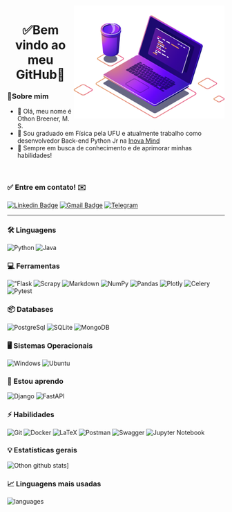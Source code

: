 <img align="right" src="https://raw.githubusercontent.com/OthonBreener/OthonBreener/main/computer-illustration.png" width="350" />
<h1 align="center">
	✅Bem vindo ao meu GitHub🚀
</h1>

### 👦Sobre mim
- 👋 Olá, meu nome é Othon Breener, M. S.
- 💼 Sou graduado em Física pela UFU e atualmente trabalho como desenvolvedor Back-end Python Jr na [Inova Mind](https://inovamind.com.br/)
- 💬 Sempre em busca de conhecimento e de aprimorar minhas habilidades!
<br>

 ### ✅ Entre em contato! ✉️
 [![Linkedin Badge](https://img.shields.io/badge/-LinkedIn-blue?&logo=Linkedin&logoColor=white&)](https://www.linkedin.com/in/othon-breener-b66a86140/)
 [![Gmail Badge](https://img.shields.io/badge/-Gmail-c14438?&logo=Gmail&logoColor=white)](mailto:m.othonbrener123@gmail.com)
 [![Telegram](https://img.shields.io/badge/-Telegram-informational?logo=telegram&logoColor=white)](https://t.me/othonbreener)
<hr>

### 🛠 Linguagens
![Python](https://img.shields.io/badge/-Python-3776AB?&logo=Python&logoColor=FFFFFF)
![Java](https://img.shields.io/badge/Java-ED8B00?&logo=java&logoColor=white)

### 💻 Ferramentas
!["Flask](https://img.shields.io/badge/flask%20-%23000.svg?&logo=flask&logoColor=white)
![Scrapy](https://img.shields.io/badge/-Scrapy-099E10?&logo=scrapy&logoColor=white)
![Markdown](https://img.shields.io/badge/markdown-%23000000.svg?&logo=markdown&logoColor=white)
![NumPy](https://img.shields.io/badge/numpy-%23013243.svg?&logo=numpy&logoColor=white)
![Pandas](https://img.shields.io/badge/pandas-%23150458.svg?&logo=pandas&logoColor=white)
![Plotly](https://img.shields.io/badge/Plotly-%233F4F75.svg?&logo=plotly&logoColor=white)
![Celery](https://img.shields.io/badge/celery-%2343853D.svg?&logo=celery&logoColor=white)
![Pytest](https://img.shields.io/badge/-Pytest-0000FF?&logo=scrapy&logoColor=wihte)

### 📦 Databases
![PostgreSql](https://img.shields.io/badge/-PostgreSql-336791?&logo=postgresql&logoColor=FFFFFF)
![SQLite](https://img.shields.io/badge/-SQLite-%2307405e.svg?&logo=sqlite&logoColor=FFFFFF)
![MongoDB](https://img.shields.io/badge/MongoDB-4EA94B?&logo=mongodb&logoColor=white)

### 🖥️ Sistemas Operacionais
![Windows](https://img.shields.io/badge/Windows-0078D6?&logo=windows&logoColor=white)
![Ubuntu](https://img.shields.io/badge/Ubuntu-E95420?&logo=ubuntu&logoColor=white)

### 🌱 Estou aprendo
![Django](https://img.shields.io/badge/-Django-092E20?&logo=Django&logoColor=FFFFFF)
![FastAPI](https://img.shields.io/badge/-FastAPI-3790AB?&logo=fastapi&logoColor=white)

### ⚡ Habilidades
![Git](https://img.shields.io/badge/git%20-%23F05033.svg?&logo=git&logoColor=white)
![Docker](https://img.shields.io/badge/docker%20-%230db7ed.svg?&logo=docker&logoColor=white)
![LaTeX](https://img.shields.io/badge/latex-%23008080.svg?&logo=latex&logoColor=white)
![Postman](https://img.shields.io/badge/Postman-FF6C37?&logo=postman&logoColor=white)
![Swagger](https://img.shields.io/badge/-Swagger-%23Clojure?&logo=swagger&logoColor=white)
![Jupyter Notebook](https://img.shields.io/badge/jupyter-%23FA0F00.svg?&logo=jupyter&logoColor=white)

### :bulb: Estatísticas gerais
![Othon github stats](https://github-readme-stats.vercel.app/api?username=OthonBreener&theme=cobalt&show_icons=true)]
### 📈 Linguagens mais usadas
![languages](https://github-readme-stats.vercel.app/api/top-langs/?username=OthonBreener&theme=cobalt)
